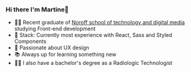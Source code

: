 ### Hi there I'm Martine👋
- 👩‍🎓 Recent graduate of [Noroff school of technology and digital media](https://www.noroff.no/) studying Front-end development
- 🥞 Stack: Currently most experience with React, Sass and Styled Components
- 📱 Passionate about UX design
- 📚 Always up for learning something new
- 👩‍⚕️ I also have a bachelor's degree as a Radiologic Technologist
